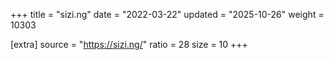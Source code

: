 +++
title = "sizi.ng"
date = "2022-03-22"
updated = "2025-10-26"
weight = 10303

[extra]
source = "https://sizi.ng/"
ratio = 28
size = 10
+++
